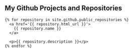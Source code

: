 ## My Github Projects and Repositories


````
{% for repository in site.github.public_repositories %}
  <a href='{{ repository.html_url }}'>
    {{ repository.name }} 
  </a>

  <p>{{ repository.description }}</p>
{% endfor %}


